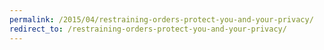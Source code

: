 ```yaml
---
permalink: /2015/04/restraining-orders-protect-you-and-your-privacy/
redirect_to: /restraining-orders-protect-you-and-your-privacy/
---
```

